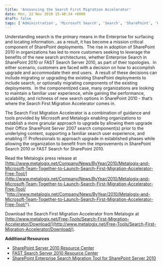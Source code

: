 ```yaml
---
title: 'Announcing the Search First Migration Accelerator'
date: Mon, 22 Nov 2010 15:48:34 +0000
draft: false
tags: ['Administration', 'Microsoft Search', 'Search', 'SharePoint', 'Upgrade and Migration']
---
```


Understanding search is the primary means in the Enterprise for surfacing and locating information…as a result, it has become a mission critical component of SharePoint deployments.  The rise in adoption of SharePoint 2010 in organizations has led to more customers seeking to leverage the benefits of the new search architectures, whether Enterprise Search in SharePoint 2010 or FAST Search Server 2010, as part of their topologies.  In either scenario, customers are faced with a decision on how to accomplish upgrade and accommodate their end users.  A result of these decisions can include migrating or upgrading the existing SharePoint deployments to include search, or optionally migrating components of the existing deployments.  In the componentized case, many organizations are looking to maintain a familiar user experience, while gaining the performance, scalability, and richness of new search options in SharePoint 2010 - that’s where the Search First Migration Accelerator comes in.

The Search First Migration Accelerator is a combination of guidance and tools provided by Microsoft and Metalogix enabling organizations to establish a more granular approach to upgrade by allowing them upgrade their Office SharePoint Server 2007 search component(s) prior to the underlying content, supporting a familiar search user experience, and enabling IT Professionals to approach upgrade in established phases while allowing the organization to benefit from the improvements in SharePoint Search 2010 or FAST Search for SharePoint 2010.

Read the Metalogix press release at [http://www.metalogix.net/Company/News/ByYear/2010/Metalogix-and-Microsoft-Team-Together-to-Launch-Search-First-Migration-Accelerator-Free-Tool/](http://www.metalogix.net/Company/News/ByYear/2010/Metalogix-and-Microsoft-Team-Together-to-Launch-Search-First-Migration-Accelerator-Free-Tool/ "http://www.metalogix.net/Company/News/ByYear/2010/Metalogix-and-Microsoft-Team-Together-to-Launch-Search-First-Migration-Accelerator-Free-Tool/").

Download the Search First Migration Accelerator from Metalogix at [http://www.metalogix.net/Free-Tools/Search-First-Migration-Accelerator/Download/](http://www.metalogix.net/Free-Tools/Search-First-Migration-Accelerator/Download/).

**Additional Resources**

*   [SharePoint Server 2010 Resource Center](http://technet.microsoft.com/en-us/enterprisesearch/ee441229.aspx)
*   [FAST Search Server 2010 Resource Center](http://technet.microsoft.com/en-us/enterprisesearch/ee441234.aspx)
*   [SharePoint Enterprise Search Migration Tool for SharePoint Server 2010](http://msdn.microsoft.com/en-us/library/ff828776.aspx)